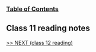 
### [Table of Contents](https://wondwosentsige.github.io/code-201-reading-notes/Home)

## Class 11 reading notes



























[>> NEXT (class 12 reading)](https://wondwosentsige.github.io/code-201-reading-notes/class-12)


